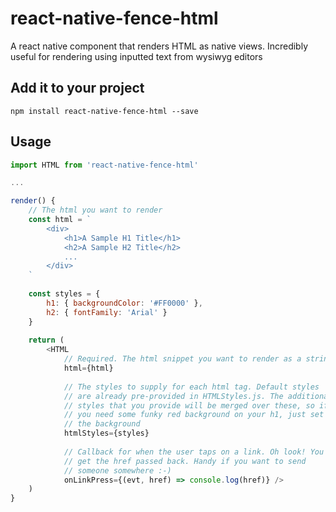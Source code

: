 # react-native-fence-html

A react native component that renders HTML as native views. Incredibly useful for rendering using inputted text from wysiwyg editors

## Add it to your project
```
npm install react-native-fence-html --save
```

## Usage

```js
import HTML from 'react-native-fence-html'

...

render() {
	// The html you want to render
	const html = `
		<div>
			<h1>A Sample H1 Title</h1>
			<h2>A Sample H2 Title</h2>
			...
		</div>
	`
	
	const styles = {
		h1: { backgroundColor: '#FF0000' },
		h2: { fontFamily: 'Arial' }
	}
	
	return (
		<HTML
			// Required. The html snippet you want to render as a string
			html={html}
			
			// The styles to supply for each html tag. Default styles
			// are already pre-provided in HTMLStyles.js. The additional
			// styles that you provide will be merged over these, so if
			// you need some funky red background on your h1, just set
			// the background
			htmlStyles={styles}
			
			// Callback for when the user taps on a link. Oh look! You
			// get the href passed back. Handy if you want to send
			// someone somewhere :-)
			onLinkPress={(evt, href) => console.log(href)} />
	)
}
```
